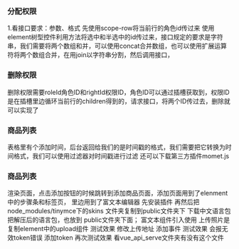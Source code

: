 ### 分配权限
1.看接口要求：参数、格式
先使用scope-row将当前行的角色id传过来
使用element树型控件利用方法将选中和半选中的id传过来，接口规定的要求是字符串，我们需要将两个数组和并，可以使用concat合并数组，也可以使用扩展运算符将两个数组合并，在用join以字符串分割，然后调用接口，
### 删除权限
删除权限需要roleId角色ID和rightId权限ID，角色ID可以通过插槽获取到，权限ID是在插槽里边循环当前行的children得到的，请求接口，将两个ID传过去，删除就可以实现了

### 商品列表
表格里有个添加时间，后台返回给我们的是时间戳的格式，我们需要把它转换为时间格式，我们可以使用过滤器对时间戳进行过滤  还可以下载第三方插件momet.js

### 商品列表
渲染页面，点击添加按钮的时候跳转到添加商品页面，添加页面用到了elenment中的步骤条和标签页，
里边用到了富文本编辑器
先安装插件
再然后把node_modules/tinymce下的skins 文件夹复制到public文件夹下
下载中文语言包 把解压后的语言包，也放到 public文件夹下面；
富文本组件引入使用
上传照片是复制element中的upload组件
测试效果
修改上传地址
添加事件
测试效果 会报无效token错误
添加token
 再次测试效果
 看vue_api_serve文件夹有没有这个文件
 

